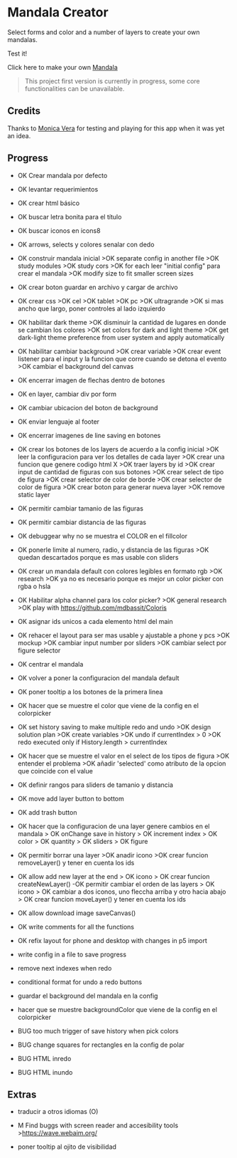# Mandala Creator

Select forms and color and a number of layers to create your own mandalas.

Test it!

Click here to make your own [Mandala](https://naveduran.github.io/mandala_creator/)
> This project first version is currently in progress, some core functionalities can be unavailable.

## Credits

Thanks to [Monica Vera](https://www.linkedin.com/in/monica-vera-duran-91b46b278/) for testing and playing for this app when it was yet an idea.

## Progress

- OK Crear mandala por defecto
- OK levantar requerimientos
- OK crear html básico
- OK buscar letra bonita para el título
- OK buscar iconos en icons8
- OK arrows, selects y colores senalar con dedo
- OK construir mandala inicial
      >OK separate config in another file
      >OK study modules
      >OK study cors
      >OK for each leer "initial config" para crear el mandala
      >OK modify size to fit smaller screen sizes
- OK crear boton guardar en archivo y cargar de archivo
- OK crear css
      >OK cel
      >OK tablet
      >OK pc
      >OK ultragrande
      >OK si mas ancho que largo, poner controles al lado izquierdo
- OK habilitar dark theme
      >OK disminuir la cantidad de lugares en donde se cambian los colores
      >OK set colors for dark and light theme
      >OK get dark-light theme preference from user system and apply automatically
- OK habilitar cambiar background
      >OK crear variable
      >OK crear event listener para el input y la funcion que corre cuando se detona el evento
      >OK cambiar el background del canvas
- OK encerrar imagen de flechas dentro de botones
- OK en layer, cambiar div por form
- OK cambiar ubicacion del boton de background
- OK enviar lenguaje al footer
- OK encerrar imagenes de line saving en botones
- OK crear los botones de los layers de acuerdo a la config inicial
      >OK leer la configuracion para ver los detalles de cada layer
      >OK crear una funcion que genere codigo html X
      >OK traer layers by id
      >OK crear input de cantidad de figuras con sus botones
      >OK crear select de tipo de figura
      >OK crear selector de color de borde
      >OK crear selector de color de figura
      >OK crear boton para generar nueva layer
      >OK remove static layer
- OK permitir cambiar tamanio de las figuras
- OK permitir cambiar distancia de las figuras
- OK debuggear why no se muestra el COLOR en el fillcolor
- OK ponerle limite al numero, radio, y distancia de las figuras
      >OK quedan descartados porque es mas usable con sliders
- OK crear un mandala default con colores legibles en formato rgb
      >OK research
      >OK ya no es necesario porque es mejor un color picker con rgba o hsla
- OK Habilitar alpha channel para los color picker?
      >OK general research
      >OK play with https://github.com/mdbassit/Coloris
- OK asignar ids unicos a cada elemento html del main
- OK rehacer el layout para ser mas usable y ajustable a phone y pcs
      >OK mockup
      >OK cambiar input number por sliders
      >OK cambiar select por figure selector
- OK centrar el mandala
- OK volver a poner la configuracion del mandala default
- OK poner tooltip a los botones de la primera linea
- OK hacer que se muestre el color que viene de la config en el colorpicker
- OK set history saving to make multiple redo and undo
      >OK design solution plan
      >OK create variables
      >OK undo if currentIndex > 0
      >OK redo executed only if History.length > currentIndex
- OK hacer que se muestre el valor en el select de los tipos de figura
      >OK entender el problema
      >OK añadir 'selected' como atributo de la opcion que coincide con el value
- OK definir rangos para sliders de tamanio y distancia
- OK move add layer button to bottom
- OK add trash button
- OK hacer que la configuracion de una layer genere cambios en el mandala
      > OK onChange save in history
      > OK increment index
      > OK color
      > OK quantity
      > OK sliders
      > OK figure
- OK permitir borrar una layer
      >OK anadir icono
      >OK crear funcion removeLayer() y tener en cuenta los ids
- OK allow add new layer at the end
      > OK icono
      > OK crear funcion createNewLayer()
-OK permitir cambiar el orden de las layers
      > OK icono
      > OK cambiar a dos iconos, uno fleccha arriba y otro hacia abajo
      > OK crear funcion moveLayer() y tener en cuenta los ids
- OK allow download image saveCanvas()
- OK write comments for all the functions
- OK refix layout for phone and desktop with changes in p5 import 

- write config in a file to save progress

- remove next indexes when redo
- conditional format for undo a redo buttons
- guardar el background del mandala en la config
- hacer que se muestre backgroundColor que viene de la config en el colorpicker

- BUG too much trigger of save history when pick colors 
- BUG change squares for rectangles en la config de polar
- BUG HTML inredo
- BUG HTML inundo

## Extras

- traducir a otros idiomas (O)
- M Find buggs with screen reader and accesibility tools
      >https://wave.webaim.org/

- poner tooltip al ojito de visibilidad